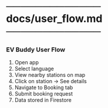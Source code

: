 # ───────────── docs/user_flow.md ─────────────
### EV Buddy User Flow

1. Open app
2. Select language
3. View nearby stations on map
4. Click on station → See details
5. Navigate to Booking tab
6. Submit booking request
7. Data stored in Firestore
